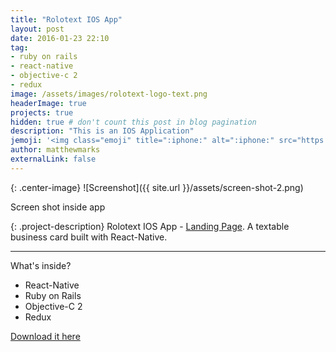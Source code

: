 ```yaml
---
title: "Rolotext IOS App"
layout: post
date: 2016-01-23 22:10
tag:
- ruby on rails
- react-native
- objective-c 2
- redux
image: /assets/images/rolotext-logo-text.png
headerImage: true
projects: true
hidden: true # don't count this post in blog pagination
description: "This is an IOS Application"
jemoji: '<img class="emoji" title=":iphone:" alt=":iphone:" src="https://assets.github.com/images/icons/emoji/unicode/1f4f1.png" height="20" width="20" align="absmiddle">'
author: matthewmarks
externalLink: false
---
```


{: .center-image}
![Screenshot]({{ site.url }}/assets/screen-shot-2.png)
<figcaption class="caption">Screen shot inside app</figcaption>



{: .project-description}
Rolotext IOS App - [Landing Page][1].  A textable business card built with React-Native.



---

What's inside?

- React-Native
- Ruby on Rails
- Objective-C 2
- Redux


[Download it here](http://sergiokopplin.github.io/indigo/)

[1]: http://www.rolotext.io